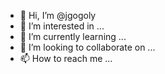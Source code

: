 - 👋 Hi, I’m @jgogoly
- 👀 I’m interested in ...
- 🌱 I’m currently learning ...
- 💞️ I’m looking to collaborate on ...
- 📫 How to reach me ...

<!---
jgogoly/jgogoly is a ✨ special ✨ repository because its `README.md` (this file) appears on your GitHub profile.
You can click the Preview link to take a look at your changes.
--->
